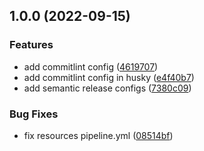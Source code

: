 ## 1.0.0 (2022-09-15)


### Features

* add commitlint config ([4619707](https://github.com/seedz-ag/sdz-agent-transport/commit/46197070492b7fdf6fdc7bec3bae80e2d1ca4818))
* add commitlint config in husky ([e4f40b7](https://github.com/seedz-ag/sdz-agent-transport/commit/e4f40b75a78f55618a50354276ee0d97b1eee9a6))
* add semantic release configs ([7380c09](https://github.com/seedz-ag/sdz-agent-transport/commit/7380c09ee8f666615da560fe80ea1ead576fb8f7))


### Bug Fixes

* fix resources pipeline.yml ([08514bf](https://github.com/seedz-ag/sdz-agent-transport/commit/08514bf7b1e81e7c766e053af676c424ffe3212c))

